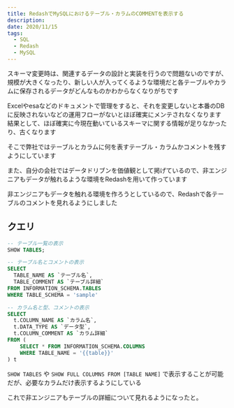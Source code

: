 ```yaml
---
title: RedashでMySQLにおけるテーブル・カラムのCOMMENTを表示する
description: 
date: 2020/11/15
tags: 
  - SQL
  - Redash
  - MySQL
---
```


スキーマ変更時は、関連するデータの設計と実装を行うので問題ないのですが、規模が大きくなったり、新しい人が入ってくるような環境だと各テーブルやカラムに保存されるデータがどんなものかわからなくなりがちです

Excelやesaなどのドキュメントで管理をすると、それを変更しないと本番のDBに反映されないなどの運用フローがないとほぼ確実にメンテされなくなります
結果として、ほぼ確実に今現在動いているスキーマに関する情報が足りなかったり、古くなります

そこで弊社ではテーブルとカラムに何を表すテーブル・カラムかコメントを残すようにしています

また、自分の会社ではデータドリブンを価値観として掲げているので、非エンジニアもデータが触れるような環境をRedashを用いて作っています

非エンジニアもデータを触れる環境を作ろうとしているので、Redashで各テーブルのコメントを見れるようにしました

## クエリ

``` sql
-- テーブル一覧の表示
SHOW TABLES;
```

```sql
-- テーブル名とコメントの表示
SELECT
  TABLE_NAME AS `テーブル名`,
  TABLE_COMMENT AS `テーブル詳細`
FROM INFORMATION_SCHEMA.TABLES
WHERE TABLE_SCHEMA = 'sample'
```

```sql
-- カラム名と型、コメントの表示
SELECT 
  t.COLUMN_NAME AS `カラム名`,
  t.DATA_TYPE AS `データ型`,
  t.COLUMN_COMMENT AS `カラム詳細`
FROM (
    SELECT * FROM INFORMATION_SCHEMA.COLUMNS 
    WHERE TABLE_NAME = '{{table}}'
) t
```

`SHOW TABLES` や `SHOW FULL COLUMNS FROM [TABLE NAME]` で表示することが可能だが、必要なカラムだけ表示するようにしている

これで非エンジニアもテーブルの詳細について見れるようになったと。
